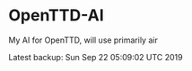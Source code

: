 # OpenTTD-AI
My AI for OpenTTD, will use primarily air

Latest backup: Sun Sep 22 05:09:02 UTC 2019
